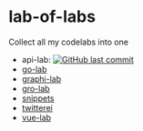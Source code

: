 # lab-of-labs
Collect all my codelabs into one


* api-lab: [![GitHub last commit](https://img.shields.io/github/last-commit/CodeFreezr/api-lab.svg)](https://github.com/CodeFreezr/api-lab)
* [go-lab](https://github.com/CodeFreezr/go-lab)
* [graphi-lab](https://github.com/CodeFreezr/graphi-lab)
* [gro-lab](https://github.com/CodeFreezr/gro-lab)
* [snippets](https://github.com/CodeFreezr/snippets)
* [twitterei](https://github.com/CodeFreezr/twitterei)
* [vue-lab](https://github.com/CodeFreezr/vue-lab)
